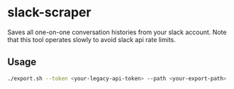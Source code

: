 # slack-scraper

Saves all one-on-one conversation histories from your slack account.  Note that this tool operates slowly to avoid slack api rate limits.

## Usage

```bash
./export.sh --token <your-legacy-api-token> --path <your-export-path>
```
